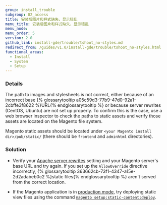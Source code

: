 ```yaml
---
group: install_trouble
subgroup: 02_access
title: 安装后图片和样式缺失，显示错乱
menu_title: 安装后图片和样式缺失，显示错乱
menu_node:
menu_order: 5
version: 2.0
github_link: install-gde/trouble/tshoot_no-styles.md
redirect_from: /guides/v1.0/install-gde/trouble/tshoot_no-styles.html
functional_areas:
  - Install
  - System
  - Setup
---
```


### Details

The path to images and stylesheets is not correct, either because of an incorrect base {% glossarytooltip a05c59d3-77b9-47d0-92a1-2cbffe3f8622 %}URL{% endglossarytooltip %} or because server rewrites (CentOS, Ubuntu) are not set up properly. To confirm this is the case, use a web browser inspector to check the paths to static assets and verify those assets are located on the Magento file system.

Magento static assets should be located under `<your Magento install dir>/pub/static/` (there should be `frontend` and `adminhtml` directories).

### Solution

*	Verify your <a href="{{ page.baseurl }}/install-gde/prereq/apache.html#apache-help-rewrite">Apache server rewrites</a> setting and your Magento server's base URL and try again. If you set up the `AllowOverride` directive incorrectly, {% glossarytooltip 363662cb-73f1-4347-a15e-2d2adabeb0c2 %}static files{% endglossarytooltip %} aren't served from the correct location.

*	If the Magento application is in <a href="{{ page.baseurl }}/config-guide/bootstrap/magento-modes.html#production-mode">production mode</a>, try deploying static view files using the command <a href="{{ page.baseurl }}/config-guide/cli/config-cli-subcommands-static-view.html">`magento setup:static-content:deploy`</a>.
